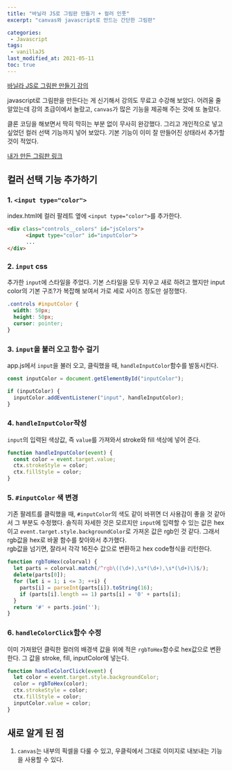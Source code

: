 ```yaml
---
title: "바닐라 JS로 그림판 만들기 + 컬러 인풋"
excerpt: "canvas와 javascript로 만드는 간단한 그림판"

categories:
 - Javascript
tags:
 - vanillaJS
last_modified_at: 2021-05-11
toc: true
---
```


[바닐라 JS로 그림판 만들기 강의](https://nomadcoders.co/javascript-for-beginners-2) 

javascript로 그림판을 만든다는 게 신기해서 강의도 무료고 수강해 보았다. 
어려울 줄 알았는데 강의 초급이에서 놀랐고, `canvas`가 많은 기능을 제공해 주는 것에 또 놀랐다. 

클론 코딩을 해보면서 딱히 막히는 부분 없이 무사히 완강했다. 그리고 개인적으로 넣고 싶었던 컬러 선택 기능까지 넣어 보았다. 기본 기능이 이미 잘 만들어진 상태라서 추가할 것이 적었다. 

[내가 만든 그림판 링크](https://kabinny.github.io/js_painter/)

## 컬러 선택 기능 추가하기
### 1. `<input type="color">`
index.html에  컬러 팔레트 옆에 `<input type="color">`를 추가한다. 
```html
<div class="controls__colors" id="jsColors">
      <input type="color" id="inputColor">
      ...
</div>
 ```


### 2. `input` css
추가한 `input`에 스타일을 주었다. 기본 스타일을 모두 지우고 새로 하려고 했지만 input color의 기본 구조?가 복잡해 보여서 가로 세로 사이즈 정도만 설정했다. 
```css
.controls #inputColor {
  width: 50px;
  height: 50px;
  cursor: pointer;
}
```

### 3. `input`을 불러 오고 함수 걸기
app.js에서 `input`을 불러 오고, 클릭했을 때, `handleInputColor`함수를 발동시킨다. 
```javascript
const inputColor = document.getElementById("inputColor");

if (inputColor) {
  inputColor.addEventListener("input", handleInputColor);
}
```

### 4. `handleInputColor`작성
`input`의 입력된 색상값, 즉 `value`를 가져와서 stroke와 fill 색상에 넣어 준다.
```javascript
function handleInputColor(event) {
  const color = event.target.value;
  ctx.strokeStyle = color;
  ctx.fillStyle = color;
}
```

### 5. `#inputColor` 색 변경
기존 팔레트를 클릭했을 때, `#inputColor`의 색도 같이 바뀌면 더 사용감이 좋을 것 같아서 그 부분도 수정했다. 솔직히 자세한 것은 모르지만 `input`에 입력할 수 있는 값은 hex이고 `event.target.style.backgroundColor`로 가져온 값은 rgb인 것 같다. 그래서 rgb값을 hex로 바꿀  함수를 찾아와서 추가했다.   
rgb값을 넘기면, 잘라서 각각 16진수 값으로 변환하고 hex code형식을 리턴한다. 
```javascript
function rgbToHex(colorval) {
  let parts = colorval.match(/^rgb\((\d+),\s*(\d+),\s*(\d+)\)$/);
  delete(parts[0]);
  for (let i = 1; i <= 3; ++i) {
    parts[i] = parseInt(parts[i]).toString(16);
    if (parts[i].length == 1) parts[i] = '0' + parts[i];
  }
  return '#' + parts.join('');
}
```

### 6. `handleColorClick`함수 수정
이미 가져왔던 클릭한 컬러의 배경색 값을 위에 적은 `rgbToHex`함수로 hex값으로 변환한다. 그 값을 stroke, fill, inputColor에 넣는다. 
```javascript
function handleColorClick(event) {
  let color = event.target.style.backgroundColor;
  color = rgbToHex(color);
  ctx.strokeStyle = color;
  ctx.fillStyle = color;
  inputColor.value = color;
}
```

## 새로 알게 된 점
1. `canvas`는 내부의 픽셀을 다룰 수 있고, 우클릭에서 그대로 이미지로 내보내는 기능을 사용할 수 있다. 
